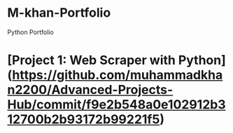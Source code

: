 # M-khan-Portfolio
Python Portfolio
# [Project 1: Web Scraper with Python] (https://github.com/muhammadkhan2200/Advanced-Projects-Hub/commit/f9e2b548a0e102912b312700b2b93172b99221f5)

